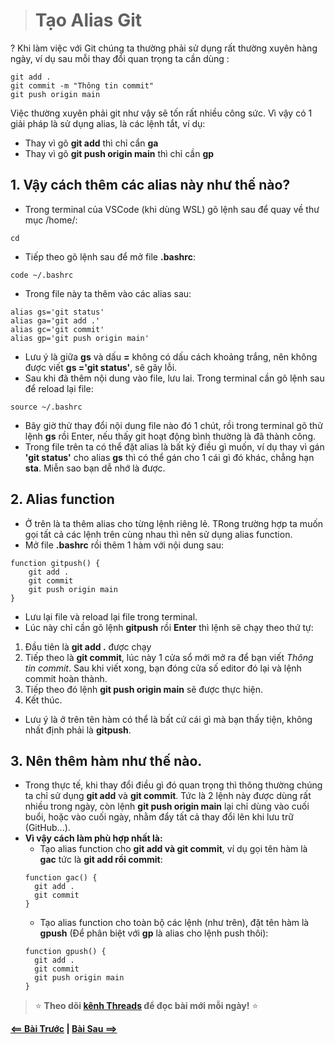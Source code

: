 > # Tạo Alias Git
?
Khi làm việc với Git chúng ta thường phải sử dụng rất thường xuyên hàng ngày, ví dụ sau mỗi thay đổi quan trọng ta cần dùng :
```
git add .
git commit -m "Thông tin commit"
git push origin main
```
Việc thường xuyên phải git như vậy sẽ tốn rất nhiều công sức. Vì vậy có 1 giải pháp là sử dụng alias, là các lệnh tắt, ví dụ:
- Thay vì gõ **git add** thì chỉ cẩn **ga**
- Thay vì gõ **git push origin main** thì chỉ cần **gp**
## 1. Vậy cách thêm các alias này như thế nào?
- Trong terminal của VSCode (khi dùng WSL) gõ lệnh sau để quay về thư mục /home/:
```
cd 
```
- Tiếp theo gõ lệnh sau để mở file **.bashrc**:
```
code ~/.bashrc
```
- Trong file này ta thêm vào các alias sau:
```
alias gs='git status'
alias ga='git add .'
alias gc='git commit'
alias gp='git push origin main'
```
- Lưu ý là giữa **gs** và dấu **=** không có dấu cách khoảng trắng, nên không được viết **gs ='git status'**, sẽ gây lỗi.
- Sau khi đã thêm nội dung vào file, lưu lai. Trong terminal cần gõ lệnh sau để reload lại file:
```
source ~/.bashrc
```
- Bây giờ thử thay đổi nội dung file nào đó 1 chút, rồi trong terminal gõ thử lệnh **gs** rồi Enter, nếu thấy git hoạt động bình thường là đã thành công.
- Trong file trên ta có thể đặt alias là bất kỳ điều gì muốn, ví dụ thay vì gán **'git status'** cho alias **gs** thì có thể gán cho 1 cái gì đó khác, chẳng hạn **sta**. Miễn sao bạn dễ nhớ là được.
## 2. Alias function
- Ở trên là ta thêm alias cho từng lệnh riêng lẻ. TRong trường hợp ta muốn gọi tất cả các lệnh trên cùng nhau thì nên sử dụng alias function.
- Mở file **.bashrc** rồi thêm 1 hàm với nội dung sau:
```
function gitpush() {
    git add .
    git commit
    git push origin main
}
```
- Lưu lại file và reload lại file trong terminal.
- Lúc này chỉ cần gõ lệnh **gitpush** rồi **Enter** thì lệnh sẽ chạy theo thứ tự:
1. Đầu tiên là **git add .** được chạy
2. Tiếp theo là **git commit**, lúc này 1 cửa sổ mới mở ra để bạn viết *Thông tin commit*. Sau khi viết xong, bạn đóng cửa số editor đó lại và lệnh commit hoàn thành.
3. Tiếp theo đó lệnh **git push origin main** sẽ được thực hiện.
4. Kết thúc.
- Lưu ý là ở trên tên hàm có thể là bất cứ cái gì mà bạn thấy tiện, không nhất định phải là **gitpush**.
## 3. Nên thêm hàm như thế nào.
- Trong thực tế, khi thay đổi điều gì đó quan trọng thì thông thường chúng ta chỉ sử dụng **git add** và **git commit**. Tức là 2 lệnh này được dùng rất nhiều trong ngày, còn lệnh **git push origin main** lại chỉ dùng vào cuối buổi, hoặc vào cuối ngày, nhằm đẩy tất cả thay đổi lên khi lưu trữ (GitHub...).
- **Vì vậy cách làm phù hợp nhất là:**
  - Tạo alias function cho **git add và git commit**, ví dụ gọi tên hàm là **gac** tức là **git add rồi commit**:
  ```
  function gac() {
    git add .
    git commit
  }
  ```
  - Tạo alias function cho toàn bộ các lệnh (như trên), đặt tên hàm là **gpush** (Để phân biệt với **gp** là alias cho lệnh push thôi):
  ```
  function gpush() {
    git add .
    git commit
    git push origin main
  }
  ```
> ⭐ **Theo dõi [kênh Threads](https://www.threads.com/@kaitaku.88) để đọc bài mới mỗi ngày!** ⭐

**[<== Bài Trước](./Day70.md)          |           [Bài Sau ==>](./Day72-DOMandEvents.md)**
      
<!--SR:!2025-07-19,3,250-->



